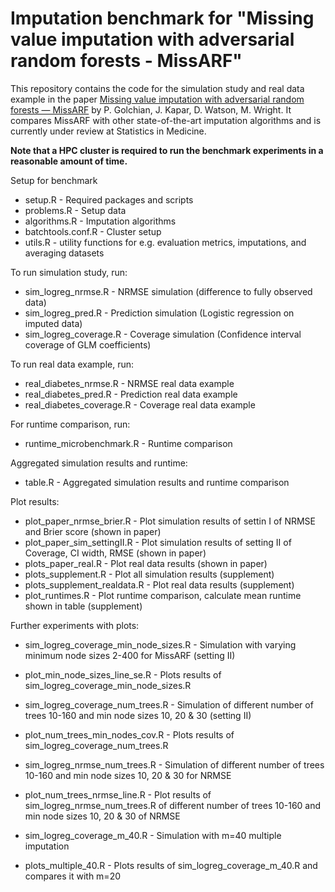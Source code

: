 # Imputation benchmark for "Missing value imputation with adversarial random forests - MissARF"
This repository contains the code for the simulation study and real data example 
in the paper [Missing value imputation with adversarial random forests &mdash; MissARF](https://arxiv.org/abs/2507.15681) 
by P. Golchian, J. Kapar, D. Watson, M. Wright. It compares MissARF with other 
state-of-the-art imputation algorithms and is currently under review at Statistics in Medicine.

**Note that a HPC cluster is required to run the benchmark experiments in a reasonable amount of time.**

Setup for benchmark
* setup.R - Required packages and scripts
* problems.R - Setup data 
* algorithms.R - Imputation algorithms
* batchtools.conf.R - Cluster setup
* utils.R - utility functions for e.g. evaluation metrics, imputations, and averaging datasets

To run simulation study, run: 
* sim_logreg_nrmse.R - NRMSE simulation (difference to fully observed data)
* sim_logreg_pred.R - Prediction simulation (Logistic regression on imputed data)
* sim_logreg_coverage.R - Coverage simulation (Confidence interval coverage of GLM coefficients)

To run real data example, run:
* real_diabetes_nrmse.R - NRMSE real data example
* real_diabetes_pred.R - Prediction real data example
* real_diabetes_coverage.R - Coverage real data example

For runtime comparison, run:
* runtime_microbenchmark.R - Runtime comparison

Aggregated simulation results and runtime:
* table.R - Aggregated simulation results and runtime comparison

Plot results:
* plot_paper_nrmse_brier.R - Plot simulation results of settin I of NRMSE and Brier score (shown in paper)
* plot_paper_sim_settingII.R - Plot simulation results of setting II of Coverage, CI width, RMSE (shown in paper)
* plots_paper_real.R - Plot real data results (shown in paper)
* plots_supplement.R - Plot all simulation results (supplement)
* plots_supplement_realdata.R - Plot real data results (supplement)
* plot_runtimes.R - Plot runtime comparison, calculate mean runtime shown in table (supplement)

Further experiments with plots:
* sim_logreg_coverage_min_node_sizes.R - Simulation with varying minimum node sizes 2-400 for MissARF (setting II)
* plot_min_node_sizes_line_se.R - Plots results of sim_logreg_coverage_min_node_sizes.R 

* sim_logreg_coverage_num_trees.R - Simulation of different number of trees 10-160 and min node sizes 10, 20 & 30 (setting II)
* plot_num_trees_min_nodes_cov.R - Plots results of sim_logreg_coverage_num_trees.R
* sim_logreg_nrmse_num_trees.R - Simulation of different number of trees 10-160 and min node sizes 10, 20 & 30 for NRMSE 
* plot_num_trees_nrmse_line.R - Plot results of sim_logreg_nrmse_num_trees.R of different number of trees 10-160 and min node sizes 10, 20 & 30 of NRMSE

* sim_logreg_coverage_m_40.R - Simulation with m=40 multiple imputation
* plots_multiple_40.R - Plots results of sim_logreg_coverage_m_40.R and compares it with m=20


